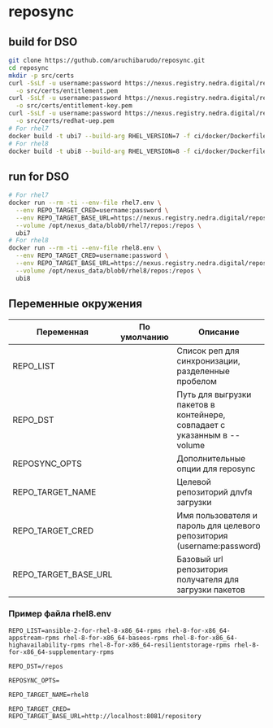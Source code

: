 reposync
===
## build for DSO
```sh
git clone https://guthub.com/aruchibarudo/reposync.git
cd reposync
mkdir -p src/certs
curl -SsLf -u username:password https://nexus.registry.nedra.digital/repository/local-repo/redhat-entitlement/entitlement.pem \
  -o src/certs/entitlement.pem
curl -SsLf -u username:password https://nexus.registry.nedra.digital/repository/local-repo/redhat-entitlement/entitlement-key.pem \
  -o src/certs/entitlement-key.pem
curl -SsLf -u username:password https://nexus.registry.nedra.digital/repository/local-repo/redhat-entitlement/redhat-uep.pem \
  -o src/certs/redhat-uep.pem
# For rhel7
docker build -t ubi7 --build-arg RHEL_VERSION=7 -f ci/docker/Dockerfile .
# For rhel8
docker build -t ubi8 --build-arg RHEL_VERSION=8 -f ci/docker/Dockerfile .
```

## run for DSO
```sh
# For rhel7
docker run --rm -ti --env-file rhel7.env \
  --env REPO_TARGET_CRED=username:password \
  --env REPO_TARGET_BASE_URL=https://nexus.registry.nedra.digital/repository \
  --volume /opt/nexus_data/blob0/rhel7/repos:/repos \
  ubi7
# For rhel8
docker run --rm -ti --env-file rhel8.env \
  --env REPO_TARGET_CRED=username:password \
  --env REPO_TARGET_BASE_URL=https://nexus.registry.nedra.digital/repository \
  --volume /opt/nexus_data/blob0/rhel8/repos:/repos \
  ubi8
```

## Переменные окружения
|Переменная|По умолчанию|Описание|
|-|-|-|
|REPO_LIST||Список реп для синхронизации, разделенные пробелом|
|REPO_DST||Путь для выгрузки пакетов в контейнере, совпадает с указанным в --volume|
|REPOSYNC_OPTS||Дополнительные опции для reposync|
|REPO_TARGET_NAME||Целевой репозиторий длvfя загрузки|
|REPO_TARGET_CRED||Имя пользователя и пароль для целевого репозитория (username:password)|
|REPO_TARGET_BASE_URL||Базовый url репозитория получателя для загрузки пакетов|

### Пример файла rhel8.env
```
REPO_LIST=ansible-2-for-rhel-8-x86_64-rpms rhel-8-for-x86_64-appstream-rpms rhel-8-for-x86_64-baseos-rpms rhel-8-for-x86_64-highavailability-rpms rhel-8-for-x86_64-resilientstorage-rpms rhel-8-for-x86_64-supplementary-rpms

REPO_DST=/repos

REPOSYNC_OPTS=

REPO_TARGET_NAME=rhel8

REPO_TARGET_CRED=
REPO_TARGET_BASE_URL=http://localhost:8081/repository
```
